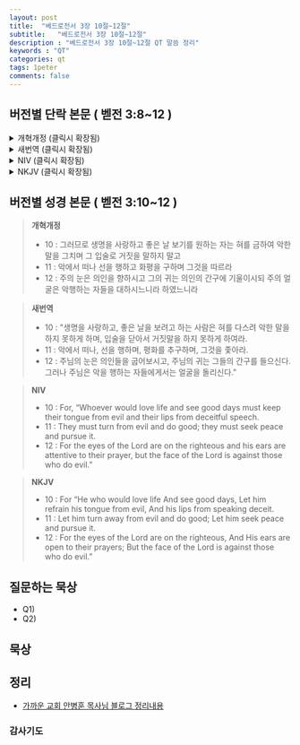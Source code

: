 ```yaml
---
layout: post
title:  "베드로전서 3장 10절~12절"
subtitle:   "베드로전서 3장 10절~12절"
description : "베드로전서 3장 10절~12절 QT 말씀 정리"
keywords : "QT"
categories: qt
tags: 1peter
comments: false
---
```


## 버전별 단락 본문 ( 벧전 3:8~12 )

<details>
<summary> 개혁개정 (클릭시 확장됨)</summary>
<div markdown="1">

>* 8 : 마지막으로 말하노니 너희가 다 마음을 같이하여 동정하며 형제를 사랑하며 불쌍히 여기며 겸손하며
>* 9 : 악을 악으로, 욕을 욕으로 갚지 말고 도리어 복을 빌라 이를 위하여 너희가 부르심을 받았으니 이는 복을 이어받게 하려 하심이라
>* `10 : 그러므로 생명을 사랑하고 좋은 날 보기를 원하는 자는 혀를 금하여 악한 말을 그치며 그 입술로 거짓을 말하지 말고`
>* `11 : 악에서 떠나 선을 행하고 화평을 구하며 그것을 따르라`
>* `12 : 주의 눈은 의인을 향하시고 그의 귀는 의인의 간구에 기울이시되 주의 얼굴은 악행하는 자들을 대하시느니라 하였느니라`
</div>
</details>

<details>
<summary> 새번역 (클릭시 확장됨)</summary>
<div markdown="1">

>* 8 : 마지막으로 말합니다. 여러분은 모두 한 마음을 품으며, 서로 동정하며, 서로 사랑하며, 자비로우며, 겸손하십시오.
>* 9 : 악을 악으로 갚거나 모욕을 모욕으로 갚지 말고, 복을 빌어 주십시오. 여러분으로 하여금 복을 상속받게 하시려고, 하나님께서 여러분을 부르셨습니다.
>* `10 : "생명을 사랑하고, 좋은 날을 보려고 하는 사람은 혀를 다스려 악한 말을 하지 못하게 하며, 입술을 닫아서 거짓말을 하지 못하게 하여라.`
>* `11 : 악에서 떠나, 선을 행하며, 평화를 추구하며, 그것을 좇아라.`
>* `12 : 주님의 눈은 의인들을 굽어보시고, 주님의 귀는 그들의 간구를 들으신다. 그러나 주님은 악을 행하는 자들에게서는 얼굴을 돌리신다."`
</div>
</details>

<details>
<summary> NIV (클릭시 확장됨)</summary>
<div markdown="1">

>* 8 : Finally, all of you, be like-minded, be sympathetic, love one another, be compassionate and humble.
>* 9 : Do not repay evil with evil or insult with insult. On the contrary, repay evil with blessing, because to this you were called so that you may inherit a blessing.
>* `10 : For, “Whoever would love life and see good days must keep their tongue from evil and their lips from deceitful speech.`
>* `11 : They must turn from evil and do good; they must seek peace and pursue it.`
>* `12 : For the eyes of the Lord are on the righteous and his ears are attentive to their prayer,but the face of the Lord is against those who do evil.”`
</div>
</details>

<details>
<summary> NKJV (클릭시 확장됨)</summary>
<div markdown="1">

>* 8 : Finally, all of you be of one mind, having compassion for one another; love as brothers, be tenderhearted, be courteous;
>* 9 : not returning evil for evil or reviling for reviling, but on the contrary blessing, knowing that you were called to this, that you may inherit a blessing.
>* 10 : For
“He who would love life
And see good days,
Let him refrain his tongue from evil,
And his lips from speaking deceit.
>* 11 : Let him turn away from evil and do good;
Let him seek peace and pursue it.
>* 12 : For the eyes of the Lord are on the righteous,
And His ears are open to their prayers;
But the face of the Lord is against those who do evil.”
</div>
</details>

## 버전별 성경 본문 ( 벧전 3:10~12 )

> **개혁개정**
>* 10 : 그러므로 생명을 사랑하고 좋은 날 보기를 원하는 자는 혀를 금하여 악한 말을 그치며 그 입술로 거짓을 말하지 말고
>* 11 : 악에서 떠나 선을 행하고 화평을 구하며 그것을 따르라
>* 12 : 주의 눈은 의인을 향하시고 그의 귀는 의인의 간구에 기울이시되 주의 얼굴은 악행하는 자들을 대하시느니라 하였느니라

> **새번역**
>* 10 : "생명을 사랑하고, 좋은 날을 보려고 하는 사람은 혀를 다스려 악한 말을 하지 못하게 하며, 입술을 닫아서 거짓말을 하지 못하게 하여라.
>* 11 : 악에서 떠나, 선을 행하며, 평화를 추구하며, 그것을 좇아라.
>* 12 : 주님의 눈은 의인들을 굽어보시고, 주님의 귀는 그들의 간구를 들으신다. 그러나 주님은 악을 행하는 자들에게서는 얼굴을 돌리신다."

> **NIV**
>* 10 : For, “Whoever would love life and see good days must keep their tongue from evil and their lips from deceitful speech.
>* 11 : They must turn from evil and do good; they must seek peace and pursue it.
>* 12 : For the eyes of the Lord are on the righteous and his ears are attentive to their prayer, but the face of the Lord is against those who do evil.”

> **NKJV**
>* 10 : For “He who would love life And see good days, Let him refrain his tongue from evil, And his lips from speaking deceit.
>* 11 : Let him turn away from evil and do good; Let him seek peace and pursue it.
>* 12 : For the eyes of the Lord are on the righteous, And His ears are open to their prayers; But the face of the Lord is against those who do evil.”

## 질문하는 묵상

* Q1) 
* Q2) 

## 묵상


## 정리
* [가까운 교회 안병훈 목사님 블로그 정리내용](https://blog.naver.com/tolerance2018/)

### 감사기도
